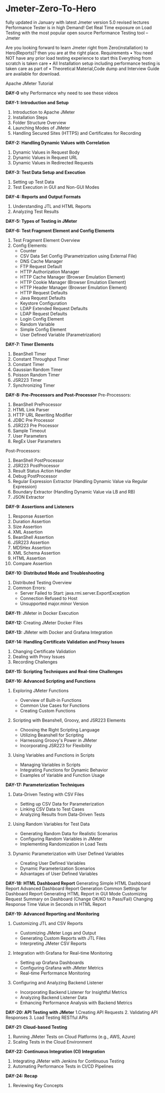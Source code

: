 # Jmeter-Zero-To-Hero
 fully updated in January with latest Jmeter version 5.0 revised lectures Performance Tester is in high Demand! Get Real Time exposure on Load Testing with the most popular open source Performance Testing tool – Jmeter

 Are you looking forward to learn Jmeter right from Zero(installation) to Hero(Reports)? then you are at the right place.
Requirements
•	You need NOT have any prior load testing experience to start this Everything from scratch is taken care
•	All Installation setup including performance testing is taken care as part of 
•	Theoretical Material,Code dump and Interview Guide are available for download.

Apache JMeter Tutorial

**DAY-0** why Performance why need to see these videos

**DAY-1: Introduction and Setup**
1. Introduction to Apache JMeter
2. Installation Steps
3. Folder Structure Overview
4. Launching Modes of JMeter
5. Handling Secured Sites (HTTPS) and Certificates for Recording

**DAY-2: Handling Dynamic Values with Correlation**
1. Dynamic Values in Request Body
2. Dynamic Values in Request URL
3. Dynamic Values in Redirected Requests

**DAY-3: Test Data Setup and Execution**
1. Setting up Test Data
2. Test Execution in GUI and Non-GUI Modes

**DAY-4: Reports and Output Formats**
1. Understanding JTL and HTML Reports
2. Analyzing Test Results

**DAY-5: Types of Testing in JMeter**

**DAY-6: Test Fragment Element and Config Elements**
1. Test Fragment Element Overview
2. Config Elements:
    - Counter
    - CSV Data Set Config (Parametrization using External File)
    - DNS Cache Manager
    - FTP Request Default
    - HTTP Authorization Manager
    - HTTP Cache Manager (Browser Emulation Element)
    - HTTP Cookie Manager (Browser Emulation Element)
    - HTTP Header Manager (Browser Emulation Element)
    - HTTP Request Defaults
    - Java Request Defaults
    - Keystore Configuration
    - LDAP Extended Request Defaults
    - LDAP Request Defaults
    - Login Config Element
    - Random Variable
    - Simple Config Element
    - User Defined Variable (Parametrization)

**DAY-7: Timer Elements**
1. BeanShell Timer
2. Constant Throughput Timer
3. Constant Timer
4. Gaussian Random Timer
5. Poisson Random Timer
6. JSR223 Timer
7. Synchronizing Timer

**DAY-8: Pre-Processors and Post-Processor**
Pre-Processors:
1. BeanShell PreProcessor
2. HTML Link Parser
3. HTTP URL Rewriting Modifier
4. JDBC Pre Processor
5. JSR223 Pre Processor
6. Sample Timeout
7. User Parameters
8. RegEx User Parameters

Post-Processors:
1. BeanShell PostProcessor
2. JSR223 PostProcessor
3. Result Status Action Handler
4. Debug PostProcessor
5. Regular Expression Extractor (Handling Dynamic Value via Regular Expression)
6. Boundary Extractor (Handling Dynamic Value via LB and RB)
7. JSON Extractor

**DAY-9: Assertions and Listeners**
1. Response Assertion
2. Duration Assertion
3. Size Assertion
4. XML Assertion
5. BeanShell Assertion
6. JSR223 Assertion
7. MD5Hex Assertion
8. XML Schema Assertion
9. HTML Assertion
10. Compare Assertion

**DAY-10: Distributed Mode and Troubleshooting**
1. Distributed Testing Overview
2. Common Errors:
    - Server Failed to Start: java.rmi.server.ExportException
    - Connection Refused to Host
    - Unsupported major.minor Version

**DAY-11:** JMeter in Docker Execution

**DAY-12:** Creating JMeter Docker Files

**DAY-13:** JMeter with Docker and Grafana Integration

**DAY-14: Handling Certificate Validation and Proxy Issues**
1. Changing Certificate Validation
2. Dealing with Proxy Issues
3. Recording Challenges

**DAY-15: Scripting Techniques and Real-time Challenges**

**DAY-16: Advanced Scripting and Functions**
1. Exploring JMeter Functions
    - Overview of Built-in Functions
    - Common Use Cases for Functions
    - Creating Custom Functions

2. Scripting with Beanshell, Groovy, and JSR223 Elements
    - Choosing the Right Scripting Language
    - Utilizing Beanshell for Scripting
    - Harnessing Groovy's Power in JMeter
    - Incorporating JSR223 for Flexibility

3. Using Variables and Functions in Scripts
    - Managing Variables in Scripts
    - Integrating Functions for Dynamic Behavior
    - Examples of Variable and Function Usage

**DAY-17: Parameterization Techniques**
1. Data-Driven Testing with CSV Files
    - Setting up CSV Data for Parameterization
    - Linking CSV Data to Test Cases
    - Analyzing Results from Data-Driven Tests

2. Using Random Variables for Test Data
    - Generating Random Data for Realistic Scenarios
    - Configuring Random Variables in JMeter
    - Implementing Randomization in Load Tests

3. Dynamic Parameterization with User Defined Variables
    - Creating User Defined Variables
    - Dynamic Parameterization Scenarios
    - Advantages of User Defined Variables

**DAY-18: HTML Dashboard Report**
Generating Simple HTML Dashboard Report
Advanced Dashboard Report Generation
Common Settings for Dashboard Report
Generating HTML Report in GUI Mode
Customizing Request Summary on Dashboard (Change OK/KO to Pass/Fail)
Changing Response Time Value in Seconds in HTML Report


**DAY-19: Advanced Reporting and Monitoring**
1. Customizing JTL and CSV Reports
    - Customizing JMeter Logs and Output
    - Generating Custom Reports with JTL Files
    - Interpreting JMeter CSV Reports

2. Integration with Grafana for Real-time Monitoring
    - Setting up Grafana Dashboards
    - Configuring Grafana with JMeter Metrics
    - Real-time Performance Monitoring

3. Configuring and Analyzing Backend Listener
    - Incorporating Backend Listener for Insightful Metrics
    - Analyzing Backend Listener Data
    - Enhancing Performance Analysis with Backend Metrics

**DAY-20: API Testing with JMeter**
1.Creating API Requests
2. Validating API Responses
3. Load Testing RESTful APIs


**DAY-21: Cloud-based Testing**
1. Running JMeter Tests on Cloud Platforms (e.g., AWS, Azure)
2. Scaling Tests in the Cloud Environment

**DAY-22: Continuous Integration (CI) Integration**
1. Integrating JMeter with Jenkins for Continuous Testing
2. Automating Performance Tests in CI/CD Pipelines


**DAY-24:  Recap**
1. Reviewing Key Concepts


